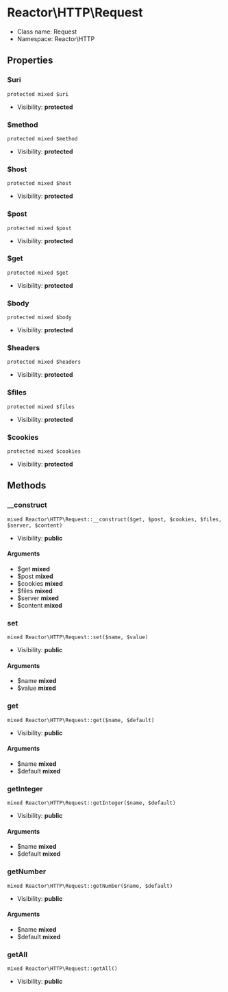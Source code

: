 Reactor\HTTP\Request
===============






* Class name: Request
* Namespace: Reactor\HTTP





Properties
----------


### $uri

    protected mixed $uri





* Visibility: **protected**


### $method

    protected mixed $method





* Visibility: **protected**


### $host

    protected mixed $host





* Visibility: **protected**


### $post

    protected mixed $post





* Visibility: **protected**


### $get

    protected mixed $get





* Visibility: **protected**


### $body

    protected mixed $body





* Visibility: **protected**


### $headers

    protected mixed $headers





* Visibility: **protected**


### $files

    protected mixed $files





* Visibility: **protected**


### $cookies

    protected mixed $cookies





* Visibility: **protected**


Methods
-------


### __construct

    mixed Reactor\HTTP\Request::__construct($get, $post, $cookies, $files, $server, $content)





* Visibility: **public**


#### Arguments
* $get **mixed**
* $post **mixed**
* $cookies **mixed**
* $files **mixed**
* $server **mixed**
* $content **mixed**



### set

    mixed Reactor\HTTP\Request::set($name, $value)





* Visibility: **public**


#### Arguments
* $name **mixed**
* $value **mixed**



### get

    mixed Reactor\HTTP\Request::get($name, $default)





* Visibility: **public**


#### Arguments
* $name **mixed**
* $default **mixed**



### getInteger

    mixed Reactor\HTTP\Request::getInteger($name, $default)





* Visibility: **public**


#### Arguments
* $name **mixed**
* $default **mixed**



### getNumber

    mixed Reactor\HTTP\Request::getNumber($name, $default)





* Visibility: **public**


#### Arguments
* $name **mixed**
* $default **mixed**



### getAll

    mixed Reactor\HTTP\Request::getAll()





* Visibility: **public**



